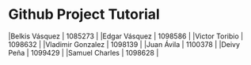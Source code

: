 # Github Project Tutorial 

|Belkis   Vásquez  | 1085273 |
|Edgar    Vásquez  | 1098586 |
|Victor   Toribio  | 1098632 |
|Vladimir Gonzalez | 1098139 |
|Juan     Ávila    | 1100378 |
|Deivy    Peña     | 1099429 |
|Samuel   Charles  | 1098628 |
